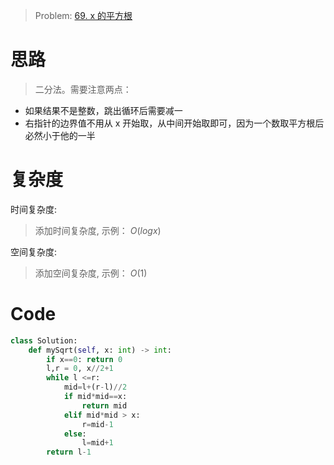 > Problem: [69. x 的平方根 ](https://leetcode.cn/problems/sqrtx/description/)

# 思路

> 二分法。需要注意两点：

- 如果结果不是整数，跳出循环后需要减一
- 右指针的边界值不用从 x 开始取，从中间开始取即可，因为一个数取平方根后必然小于他的一半

# 复杂度

时间复杂度:

> 添加时间复杂度, 示例： $O(logx)$

空间复杂度:

> 添加空间复杂度, 示例： $O(1)$

# Code

```Python
class Solution:
    def mySqrt(self, x: int) -> int:
        if x==0: return 0
        l,r = 0, x//2+1
        while l <=r:
            mid=l+(r-l)//2
            if mid*mid==x:
                return mid
            elif mid*mid > x:
                r=mid-1
            else:
                l=mid+1
        return l-1
```
